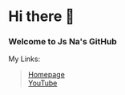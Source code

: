 # Hi there 👋
### Welcome to Js Na's GitHub  
My Links:  
> [Homepage](https://jsna.dev)   
> [YouTube](https://youtube.com/JsNaMetro)

<!--
**hellojsna/hellojsna** is a ✨ _special_ ✨ repository because its `README.md` (this file) appears on your GitHub profile.

Here are some ideas to get you started:

- 🔭 I’m currently working on ...
- 🌱 I’m currently learning ...
- 👯 I’m looking to collaborate on ...
- 🤔 I’m looking for help with ...
- 💬 Ask me about ...
- 📫 How to reach me: ...
- 😄 Pronouns: ...
- ⚡ Fun fact: ...
-->

